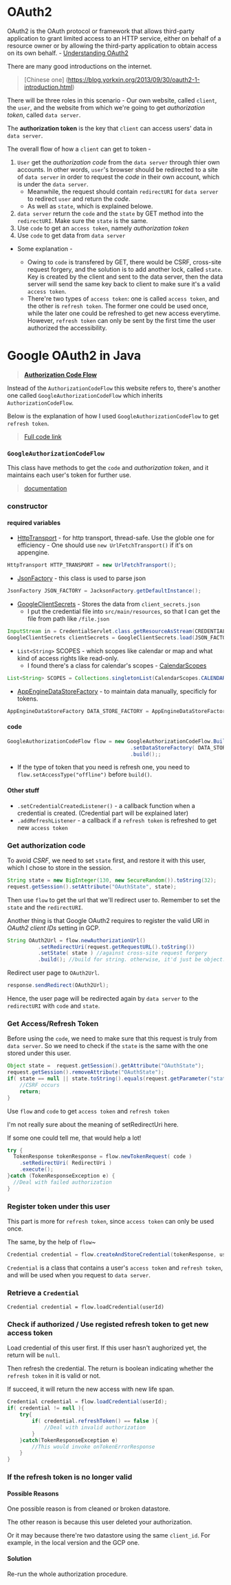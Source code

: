 # OAuth2

OAuth2 is the OAuth protocol or framework that allows third-party application to grant limited access to an HTTP service, either on behalf of a resource owner or by allowing the third-party application to obtain access on its own behalf. - [Understanding OAuth2](http://www.bubblecode.net/en/2016/01/22/understanding-oauth2/)


There are many good introductions on the internet.  
> [Chinese one] (https://blog.yorkxin.org/2013/09/30/oauth2-1-introduction.html)

There will be three roles in this scenario - Our own website, called `client`, the `user`, and the website from which we're going to get *authorization token*, called `data server`.

The **authorization token** is the key that `client` can access users' data in `data server`.

The overall flow of how a `client` can get to token -

1. `User` get the *authorization code* from the `data server` through thier own accounts. In other words, `user`'s browser should be redirected to a site of `data server` in order to request the *code* in their own account, which is under the `data server`.
	* Meanwhile, the request should contain `redirectURI` for `data server` to redirect `user` and return the *code*.
	* As well as `state`, which is explained belowe.
2. `data server` return the `code` and the `state` by GET method into the `redirectURI`. Make sure the `state` is the same.
3. Use `code` to get an `access token`, namely *authorization token*
4. Use `code` to get data from `data server`

* Some explanation -

	* Owing to `code` is transfered by GET, there would be CSRF, cross-site request forgery, and the solution is to add another lock, called `state`. Key is created by the client and sent to the data server, then the data server will send the same key back to client to make sure it's a valid `access token`.
	* There're two types of `access token`: one is called `access token`, and the other is `refresh token`. The former one could be used once, while the later one could be refreshed to get new access everytime. However, `refresh token` can only be sent by the first time the user authorized the accessibility.  

# Google OAuth2 in Java

>**[Authorization Code Flow](https://developers.google.com/api-client-library/java/google-oauth-java-client/oauth2#authorization_code_flow)**

Instead of the `AuthorizationCodeFlow` this website refers to, there's another one called `GoogleAuthorizationCodeFlow` which inherits `AuthorizationCodeFlow`.

Below is the explanation of how I used `GoogleAuthorizationCodeFlow` to get `refresh token`.

>[Full code link](https://github.com/joycenerd/team-49-codeu/blob/master/src/main/java/com/google/codeu/servlets/CredentialServlet.java)

### `GoogleAuthorizationCodeFlow`

This class have methods to get the `code` and *authorization token*, and it maintains each user's token for further use.

> [documentation](https://developers.google.com/api-client-library/java/google-api-java-client/reference/1.19.1/com/google/api/client/googleapis/auth/oauth2/GoogleAuthorizationCodeFlow)

### constructor

#### required variables

* [HttpTransport](https://developers.google.com/api-client-library/java/google-http-java-client/reference/1.20.0/com/google/api/client/http/HttpTransport) - for http transport, thread-safe. Use the globle one for efficiency - One should use `new UrlFetchTransport()` if it's on appengine.

```java  
HttpTransport HTTP_TRANSPORT = new UrlFetchTransport();
```

* [JsonFactory](https://developers.google.com/api-client-library/java/google-http-java-client/reference/1.20.0/com/google/api/client/json/JsonFactory) - this class is used to parse json

```java  
JsonFactory JSON_FACTORY = JacksonFactory.getDefaultInstance();
```

* [GoogleClientSecrets](https://developers.google.com/api-client-library/java/google-api-java-client/reference/1.19.1/com/google/api/client/googleapis/auth/oauth2/GoogleClientSecrets) - Stores the data from `client_secrets.json`   
	* I put the credential file into `src/main/resources`, so that I can get the file from path like `/file.json`  

```java
InputStream in = CredentialServlet.class.getResourceAsStream(CREDENTIALS_FILE_PATH);
GoogleClientSecrets clientSecrets = GoogleClientSecrets.load(JSON_FACTORY, new InputStreamReader(in));
```  

* `List<String>` SCOPES - which scopes like calendar or map and what kind of access rights like read-only.
	* I found there's a class for calendar's scopes - [CalendarScopes](https://developers.google.com/resources/api-libraries/documentation/calendar/v3/java/latest/com/google/api/services/calendar/CalendarScopes.html)

```java
List<String> SCOPES = Collections.singletonList(CalendarScopes.CALENDAR);
```

* [AppEngineDataStoreFactory](https://developers.google.com/api-client-library/java/google-http-java-client/reference/1.20.0/com/google/api/client/extensions/appengine/datastore/AppEngineDataStoreFactory) - to maintain data manually, specificly for tokens.


```java
AppEngineDataStoreFactory DATA_STORE_FACTORY = AppEngineDataStoreFactory.getDefaultInstance();
```

#### code

```java
GoogleAuthorizationCodeFlow flow = new GoogleAuthorizationCodeFlow.Builder( HTTP_TRANSPORT, JSON_FACTORY, clientSecrets, SCOPES)
										.setDataStoreFactory( DATA_STORE_FACTORY )
										.build();;
```

* If the type of token that you need is refresh one, you need to `flow.setAccessType("offline")` before `build()`.

#### Other stuff

* `.setCredentialCreatedListener()` - a callback function when a credential is created. (Credential part will be explained later)
* `.addRefreshListener` - a callback if a `refresh token` is refreshed to get new `access token`

### Get authorization code

To avoid *CSRF*, we need to set `state` first, and restore it with this user, which I chose to store in the session.

```java
String state = new BigInteger(130, new SecureRandom()).toString(32);
request.getSession().setAttribute("OAuthState", state);
```

Then use `flow` to get the url that we'll redirect user to.
Remember to set the `state` and the `redirectURI`.

Another thing is that Google OAuth2 requires to register the valid URI in *OAuth2 client IDs* setting in GCP.


```java
String OAuth2Url = flow.newAuthorizationUrl()
          .setRedirectUri(request.getRequestURL().toString())
          .setState( state ) //against cross-site request forgery
          .build(); //build for string. otherwise, it'd just be object.
```

Redirect user page to `OAuth2Url`.

```java
response.sendRedirect(OAuth2Url);
```

Hence, the user page will be redirected again by `data server` to the `redirectURI` with `code` and `state`.

### Get Access/Refresh Token

Before using the `code`, we need to make sure that this request is truly from `data server`. So we need to check if the `state` is the same with the one stored under this user.

```java
Object state =  request.getSession().getAttribute("OAuthState");
request.getSession().removeAttribute("OAuthState");
if( state == null || state.toString().equals(request.getParameter("state")) == false ){
    //CSRF occurs
    return;
}
```

Use `flow` and `code` to get `access token` and `refresh token`

I'm not really sure about the meaning of setRedirectUri here.

If some one could tell me, that would help a lot!

```java
try {
  TokenResponse tokenResponse = flow.newTokenRequest( code )
    .setRedirectUri( RedirectUri )
    .execute();
}catch (TokenResponseException e) {
  //Deal with failed authorization
}
```

### Register token under this user

This part is more for `refresh token`, since `access token` can only be used once.

The same, by the help of `flow`~

```java
Credential credential = flow.createAndStoreCredential(tokenResponse, userId);
```

`Credential` is a class that contains a user's `access token` and `refresh token`, and will be used when you request to `data server`.

### Retrieve a `Credential`

```
Credential credential = flow.loadCredential(userId)

```


### Check if authorized / Use registed refresh token to get new access token

Load credential of this user first.
If this user hasn't aughorized yet, the return will be `null`.

Then refresh the credential. The return is boolean indicating whether the `refresh token` in it is valid or not.

If succeed, it will return the new access with new life span.

```java
Credential credential = flow.loadCredential(userId);
if( credential != null ){
	try{
		if( credential.refreshToken() == false ){
			//Deal with invalid authorization
		}
	}catch(TokenResponseException e)
		//This would invoke onTokenErrorResponse
	}
}
```

### If the refresh token is no longer valid


#### Possible Reasons

One possible reason is from cleaned or broken datastore.

The other reason is because this user deleted your authorization.

Or it may because there're two datastore using the same `client_id`. For example, in the local version and the GCP one.

#### Solution

Re-run the whole authorization procedure.
